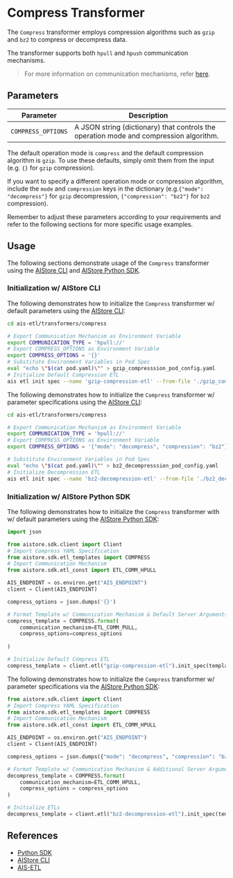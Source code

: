 # Compress Transformer

The `Compress` transformer employs compression algorithms such as `gzip` and `bz2` to compress or decompress data. 

The transformer supports both `hpull` and `hpush` communication mechanisms.

> For more information on communication mechanisms, refer [here](https://github.com/NVIDIA/aistore/blob/main/docs/etl.md#communication-mechanisms).

## Parameters

| Parameter | Description |
|---|---|
| `COMPRESS_OPTIONS` | A JSON string (dictionary) that controls the operation mode and compression algorithm. |

The default operation mode is `compress` and the default compression algorithm is `gzip`. To use these defaults, simply omit them from the input (e.g. `{}` for `gzip` compression).

If you want to specify a different operation mode or compression algorithm, include the `mode` and `compression` keys in the dictionary (e.g.`{"mode": "decompress"}` for `gzip` decompression, `{"compression": "bz2"}` for `bz2` compression).

Remember to adjust these parameters according to your requirements and refer to the following sections for more specific usage examples.

## Usage

The following sections demonstrate usage of the `Compress` transformer using the [AIStore CLI](https://github.com/NVIDIA/aistore/blob/main/docs/cli.md) and [AIStore Python SDK](https://github.com/NVIDIA/aistore/blob/main/python/aistore/sdk/README.md).

### Initialization w/ AIStore CLI

The following demonstrates how to initialize the `Compress` transformer w/ default parameters using the [AIStore CLI](https://github.com/NVIDIA/aistore/blob/main/docs/cli.md):

```bash
cd ais-etl/transformers/compress

# Export Communication Mechanism as Environment Variable
export COMMUNICATION_TYPE = 'hpull://'
# Export COMPRESS_OPTIONS as Environment Variable
export COMPRESS_OPTIONS = '{}'
# Substitute Environment Variables in Pod Spec
eval "echo \"$(cat pod.yaml)\"" > gzip_compresssion_pod_config.yaml 
# Initialize Default Compression ETL
ais etl init spec --name 'gzip-compression-etl' --from-file './gzip_compression_pod_config.yaml'
```

The following demonstrates how to initialize the `Compress` transformer w/ parameter specifications using the [AIStore CLI](https://github.com/NVIDIA/aistore/blob/main/docs/cli.md):

```bash
cd ais-etl/transformers/compress

# Export Communication Mechanism as Environment Variable
export COMMUNICATION_TYPE = 'hpull://'
# Export COMPRESS_OPTIONS as Environment Variable
export COMPRESS_OPTIONS = '{"mode": "decompress", "compression": "bz2"}'

# Substitute Environment Variables in Pod Spec
eval "echo \"$(cat pod.yaml)\"" > bz2_decompresssion_pod_config.yaml 
# Initialize Decompression ETL
ais etl init spec --name 'bz2-decompression-etl' --from-file './bz2_decompression_pod_config.yaml'
```

### Initialization w/ AIStore Python SDK

The following demonstrates how to initialize the `Compress` transformer with w/ default parameters using the [AIStore Python SDK](https://github.com/NVIDIA/aistore/blob/main/python/aistore/sdk/README.md):

```python
import json

from aistore.sdk.client import Client
# Import Compress YAML Specification
from aistore.sdk.etl_templates import COMPRESS
# Import Communication Mechanism
from aistore.sdk.etl_const import ETL_COMM_HPULL

AIS_ENDPOINT = os.environ.get("AIS_ENDPOINT")
client = Client(AIS_ENDPOINT)

compress_options = json.dumps('{}')

# Format Template w/ Communication Mechanism & Default Server Arguments
compress_template = COMPRESS.format(
    communication_mechanism=ETL_COMM_PULL,
    compress_options=compress_options
    
)

# Initialize Default Compress ETL
compress_template = client.etl("gzip-compression-etl").init_spec(template=compress_template, communication_type=ETL_COMM_HPULL)
```

The following demonstrates how to initialize the `Compress` transformer w/ parameter specifications via the [AIStore Python SDK](https://github.com/NVIDIA/aistore/blob/main/python/aistore/sdk/README.md):

```python
from aistore.sdk.client import Client
# Import Compress YAML Specification
from aistore.sdk.etl_templates import COMPRESS
# Import Communication Mechanism
from aistore.sdk.etl_const import ETL_COMM_HPULL

AIS_ENDPOINT = os.environ.get("AIS_ENDPOINT")
client = Client(AIS_ENDPOINT)

compress_options = json.dumps({"mode": "decompress", "compression": "bz2"})

# Format Template w/ Communication Mechanism & Additional Server Arguments
decompress_template = COMPRESS.format(
    communication_mechanism=ETL_COMM_HPULL,
    compress_options = compress_options
)

# Initialize ETLs
decompress_template = client.etl("bz2-decompression-etl").init_spec(template=decompress_template, communication_type=ETL_COMM_HPULL)
```

## References

- [Python SDK](https://github.com/NVIDIA/aistore/blob/main/python/aistore/sdk/README.md)
- [AIStore CLI](https://github.com/NVIDIA/aistore/blob/main/docs/cli.md)
- [AIS-ETL](https://github.com/NVIDIA/aistore/blob/main/docs/etl.md)
